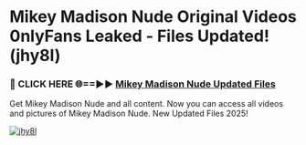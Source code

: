 # Mikey Madison Nude Original Videos 0nlyFans Leaked - Files Updated! (jhy8l)

<h3>🔴 CLICK HERE 🌐==►► <a href="https://tinyurl.com/yc6ubb5a" rel="nofollow">Mikey Madison Nude Updated Files</a></h3>

Get Mikey Madison Nude and all content. Now you can access all videos and pictures of Mikey Madison Nude. New Updated Files 2025!

[![jhy8l](https://i.imgur.com/7eu0CRL.gif)](https://tinyurl.com/yc6ubb5a)
